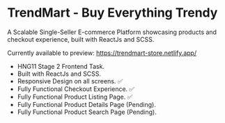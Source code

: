 # TrendMart - Buy Everything Trendy

A Scalable Single-Seller E-commerce Platform showcasing products and checkout experience, built with ReactJs and SCSS.

Currently available to preview:
https://trendmart-store.netlify.app/


- HNG11 Stage 2 Frontend Task.
- Built with ReactJs and SCSS.
- Responsive Design on all screens. ✅
- Fully Functional Checkout Experience. ✅
- Fully Functional Product Listing Page. ✅
- Fully Functional Product Details Page (Pending).
- Fully Functional Product Search Page (Pending).